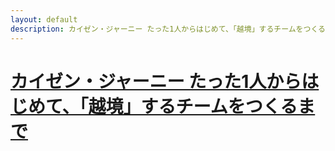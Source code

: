 ```yaml
---
layout: default
description: カイゼン・ジャーニー たった1人からはじめて、「越境」するチームをつくるまで
---
```


# [カイゼン・ジャーニー たった1人からはじめて、「越境」するチームをつくるまで](https://www.amazon.co.jp/gp/product/B078HZKLMB)
